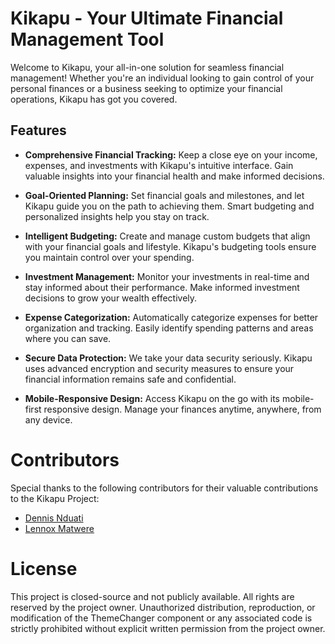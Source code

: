 # Kikapu - Your Ultimate Financial Management Tool

Welcome to Kikapu, your all-in-one solution for seamless financial management! Whether you're an individual looking to gain control of your personal finances or a business seeking to optimize your financial operations, Kikapu has got you covered.

## Features

- **Comprehensive Financial Tracking:** Keep a close eye on your income, expenses, and investments with Kikapu's intuitive interface. Gain valuable insights into your financial health and make informed decisions.

- **Goal-Oriented Planning:** Set financial goals and milestones, and let Kikapu guide you on the path to achieving them. Smart budgeting and personalized insights help you stay on track.

- **Intelligent Budgeting:** Create and manage custom budgets that align with your financial goals and lifestyle. Kikapu's budgeting tools ensure you maintain control over your spending.

- **Investment Management:** Monitor your investments in real-time and stay informed about their performance. Make informed investment decisions to grow your wealth effectively.

- **Expense Categorization:** Automatically categorize expenses for better organization and tracking. Easily identify spending patterns and areas where you can save.

- **Secure Data Protection:** We take your data security seriously. Kikapu uses advanced encryption and security measures to ensure your financial information remains safe and confidential.

- **Mobile-Responsive Design:** Access Kikapu on the go with its mobile-first responsive design. Manage your finances anytime, anywhere, from any device.

# Contributors

Special thanks to the following contributors for their valuable contributions to the Kikapu Project:

- [Dennis Nduati](https://www.linkedin.com/in/dennisnduati/) 
- [Lennox Matwere](https://www.linkedin.com/in/lennox-matwere/) 

# License
This project is closed-source and not publicly available. All rights are reserved by the project owner. Unauthorized distribution, reproduction, or modification of the ThemeChanger component or any associated code is strictly prohibited without explicit written permission from the project owner.









